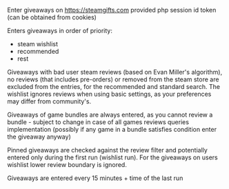 Enter giveaways on https://steamgifts.com provided php session id token (can be obtained from cookies)

Enters giveaways in order of priority:
+ steam wishlist
+ recommended
+ rest

Giveaways with bad user steam reviews (based on Evan Miller's algorithm), no reviews (that includes pre-orders) or removed from the steam store are excluded from the entries, for the recommended and standard search. The wishlist ignores reviews when using basic settings, as your preferences may differ from community's.

Giveaways of game bundles are always entered, as you cannot review a bundle - subject to change in case of all games reviews queries implementation (possibly if any game in a bundle satisfies condition enter the giveaway anyway)

Pinned giveaways are checked against the review filter and potentially entered only during the first run (wishlist run). For the giveaways on users wishlist lower review boundary is ignored.

Giveaways are entered every 15 minutes + time of the last run
